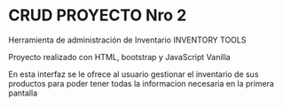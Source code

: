 # CRUD PROYECTO Nro 2
Herramienta de administración de Inventario
INVENTORY TOOLS

Proyecto realizado con HTML, bootstrap y JavaScript Vanilla

En esta interfaz se le ofrece al usuario gestionar el inventario de sus productos para poder tener todas la informacion necesaria en la primera pantalla
